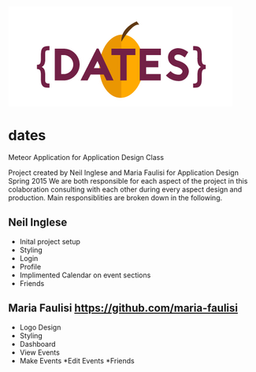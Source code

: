 ![Dates](https://raw.githubusercontent.com/neilinglese/dates/master/public/images/dateLogo.jpg)


# dates
Meteor Application for Application Design Class

Project created by Neil Inglese and Maria Faulisi for Application Design Spring 2015
We are both responsible for each aspect of the project in this colaboration consulting with each other
during every aspect design and production. Main responsiblities are broken down in the following.

Neil Inglese
-----------------
* Inital project setup
* Styling
* Login 
* Profile
* Implimented Calendar on event sections
* Friends


Maria Faulisi https://github.com/maria-faulisi
-----------------
* Logo Design
* Styling
* Dashboard
* View Events
* Make Events
*Edit Events
*Friends
